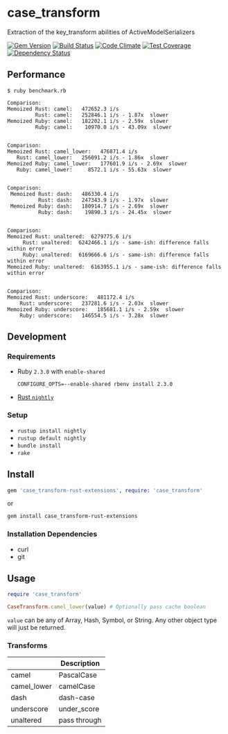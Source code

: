 # case_transform
Extraction of the key_transform abilities of ActiveModelSerializers

[![Gem Version](https://badge.fury.io/rb/case_transform.svg)](https://badge.fury.io/rb/case_transform-rust-extensions)
[![Build Status](https://travis-ci.org/NullVoxPopuli/case_transform.svg?branch=master)](https://travis-ci.org/NullVoxPopuli/case_transform-rust-extensions)
[![Code Climate](https://codeclimate.com/repos/57e58f06f570544b8b002ca1/badges/2b25db8268d104aed187/gpa.svg)](https://codeclimate.com/repos/57e58f06f570544b8b002ca1/feed)
[![Test Coverage](https://codeclimate.com/repos/57e58f06f570544b8b002ca1/badges/2b25db8268d104aed187/coverage.svg)](https://codeclimate.com/repos/57e58f06f570544b8b002ca1/coverage)
[![Dependency Status](https://gemnasium.com/NullVoxPopuli/case_transform.svg)](https://gemnasium.com/NullVoxPopuli/case_transform-rust-extensions)


## Performance

```
$ ruby benchmark.rb

Comparison:
Memoized Rust: camel:   472652.3 i/s
         Rust: camel:   252846.1 i/s - 1.87x  slower
Memoized Ruby: camel:   182202.1 i/s - 2.59x  slower
         Ruby: camel:    10970.0 i/s - 43.09x  slower


Comparison:
Memoized Rust: camel_lower:   476871.4 i/s
   Rust: camel_lower:   256091.2 i/s - 1.86x  slower
Memoized Ruby: camel_lower:   177601.9 i/s - 2.69x  slower
   Ruby: camel_lower:     8572.1 i/s - 55.63x  slower


Comparison:
 Memoized Rust: dash:   486330.4 i/s
          Rust: dash:   247343.9 i/s - 1.97x  slower
 Memoized Ruby: dash:   180914.7 i/s - 2.69x  slower
          Ruby: dash:    19890.3 i/s - 24.45x  slower


Comparison:
Memoized Rust: unaltered:  6279775.6 i/s
     Rust: unaltered:  6242466.1 i/s - same-ish: difference falls within error
     Ruby: unaltered:  6169666.6 i/s - same-ish: difference falls within error
Memoized Ruby: unaltered:  6163955.1 i/s - same-ish: difference falls within error


Comparison:
Memoized Rust: underscore:   481172.4 i/s
    Rust: underscore:   237281.6 i/s - 2.03x  slower
Memoized Ruby: underscore:   185681.1 i/s - 2.59x  slower
    Ruby: underscore:   146554.5 i/s - 3.28x  slower
```

## Development

### Requirements
- Ruby `2.3.0` with `enable-shared`
  ```shell
  CONFIGURE_OPTS=--enable-shared rbenv install 2.3.0
  ```
- [Rust `nightly`](https://rustup.rs/)

### Setup
- `rustup install nightly`
- `rustup default nightly`
- `bundle install`
- `rake`

## Install

```ruby
gem 'case_transform-rust-extensions', require: 'case_transform'
```

or

```bash
gem install case_transform-rust-extensions
```

### Installation Dependencies

- curl
- git

## Usage

```ruby
require 'case_transform'

CaseTransform.camel_lower(value) # Optionally pass cache boolean
```

`value` can be any of Array, Hash, Symbol, or String.
Any other object type will just be returned.

### Transforms

| &nbsp; | Description |
| --- | --- |
| camel | PascalCase |
| camel_lower | camelCase |
| dash | dash-case |
| underscore | under_score |
| unaltered | pass through |
